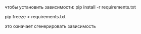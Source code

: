 чтобы установить зависимости:
pip install -r requirements.txt

pip freeze > requirements.txt 

это означает сгенерировать зависимость
